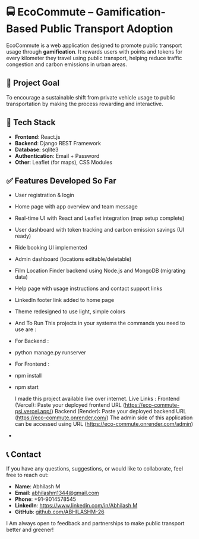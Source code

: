 # 🚍 EcoCommute – Gamification-Based Public Transport Adoption

EcoCommute is a web application designed to promote public transport usage through **gamification**. It rewards users with points and tokens for every kilometer they travel using public transport, helping reduce traffic congestion and carbon emissions in urban areas.

## 🌟 Project Goal

To encourage a sustainable shift from private vehicle usage to public transportation by making the process rewarding and interactive.

## 🔧 Tech Stack

- **Frontend**: React.js
- **Backend**: Django REST Framework
- **Database**: sqlite3
- **Authentication**: Email + Password
- **Other**: Leaflet (for maps), CSS Modules

## ✅ Features Developed So Far

- User registration & login
- Home page with app overview and team message
- Real-time UI with React and Leaflet integration (map setup complete)
- User dashboard with token tracking and carbon emission savings (UI ready)
- Ride booking UI implemented
- Admin dashboard (locations editable/deletable)
- Film Location Finder backend using Node.js and MongoDB (migrating data)
- Help page with usage instructions and contact support links
- LinkedIn footer link added to home page
- Theme redesigned to use light, simple colors

- And To Run This projects in your systems the commands you need to use are :
- For Backend :
- python manage.py runserver
- For Frontend :
- npm install <for installing necessary node modules and packages>
- npm start

  I made this project available live over internet.
    Live Links :
    Frontend (Vercel): Paste your deployed frontend URL (https://eco-commute-psi.vercel.app/)
    Backend (Render): Paste your deployed backend URL (https://eco-commute.onrender.com/)
    The admin side of this application can be accessed using URL (https://eco-commute.onrender.com/admin)
- 
## 📞 Contact

If you have any questions, suggestions, or would like to collaborate, feel free to reach out:

- **Name**:  Abhilash M 
- **Email**: abhilashm1344@gmail.com
- **Phone**: +91-9014578545
- **LinkedIn**: [https://www.linkedin.com/in/Abhilash M](https://www.linkedin.com/in/abhilashmellacheruvu/) 
- **GitHub**: [github.com/ABHILASHM-26](https://github.com/ABHILASM-26)

I Am always open to feedback and partnerships to make public transport better and greener!
